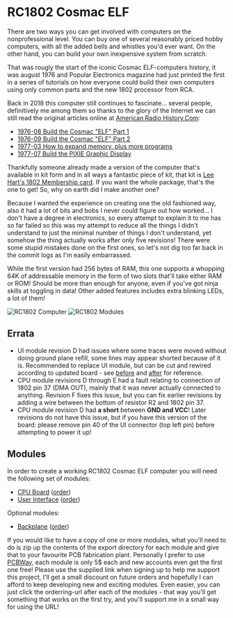 # RC1802 Cosmac ELF
There are two ways you can get involved with computers on the nonprofessional level. You can buy one of several reasonably priced hobby computers, with all the added bells and whistles you'd ever want. On the other hand, you can build your own inexpensive system from scratch.

That was rougly the start of the iconic Cosmac ELF-computers history, it was august 1976 and Popular Electronics magazine had just printed the first in a series of tutorials on how everyone could build their own computers using only common parts and the new 1802 processor from RCA.

Back in 2018 this computer still continues to fascinate... several people, definitively me among them so thanks to the glory of the Internet we can still read the original articles online at [American Radio History.Com](https://www.americanradiohistory.com/Popular-Electronics-Guide.htm):
- [1976-08 Build the Cosmac "ELF" Part 1](https://www.americanradiohistory.com/Archive-Poptronics/70s/1976/Poptronics-1976-08.pdf)
- [1976-09 Build the Cosmac "ELF" Part 2](https://www.americanradiohistory.com/Archive-Poptronics/70s/1976/Poptronics-1976-09.pdf)
- [1977-03 How to expand memory, plus more programs](https://www.americanradiohistory.com/Archive-Poptronics/70s/1977/Poptronics-1977-03.pdf)
- [1977-07 Build the PIXIE Graphic Display](https://www.americanradiohistory.com/Archive-Poptronics/70s/1977/Poptronics-1977-07.pdf)

Thankfully someone already made a version of the computer that's available in kit form and in all ways a fantastic piece of kit, that kit is [Lee Hart's 1802 Membership card](http://www.sunrise-ev.com/membershipcard.htm). If you want the whole package, that's the one to get! So, why on earth did I make another one?

Because I wanted the experience on creating one the old fashioned way, also it had a lot of bits and bobs I never could figure out how worked... I don't have a degree in electronics, so every attempt to explain it to me has so far failed so this was my attempt to reduce all the things I didn't understand to just the minimal number of things I don't understand, yet somehow the thing actually works after only five revisions! There were some stupid mistakes done on the first ones, so let's not dig too far back in the commit logs as I'm easily embarrassed.

While the first version had 256 bytes of RAM, this one supports a whopping 64K of addressable memory in the form of two slots that'll take either RAM or ROM! Should be more than enough for anyone, even if you've got ninja skills at toggling in data! Other added features includes extra blinking LEDs, a lot of them!

![RC1802 Computer](https://github.com/tebl/RC1802-Cosmac-ELF/raw/master/Gallery/2018-10-01%2022.44.42.jpg)
![RC1802 Modules](https://github.com/tebl/RC1802-Cosmac-ELF/raw/master/Gallery/2018-10-01%2022.42.22.jpg)

## Errata
- UI module revision D had issues where some traces were moved without doing ground plane refill, some lines may appear shorted because of it is. Recommended to replace UI module, but can be cut and rewired according to updated board - see [before](https://github.com/tebl/RC1802-Cosmac-ELF/raw/master/Gallery/1802_ui_d1.PNG) and [after](https://github.com/tebl/RC1802-Cosmac-ELF/raw/master/Gallery/1802_ui_d2.PNG) for reference.
- CPU module revisions D through E had a fault relating to connection of 1802 pin 37 (DMA OUT), mainly that it was never actually connected to anything. Revision F fixes this issue, but you can fix earlier revisions by adding a wire between the bottom of resistor R2 and 1802 pin 37.
- CPU module revision D had **a short** between **GND and VCC**! Later revisions do not have this issue, but if you have this version of the board: please remove pin 40 of the UI connector (top left pin) before attempting to power it up!

## Modules
In order to create a working RC1802 Cosmac ELF computer you will need the following set of modules:
- [CPU Board](https://github.com/tebl/RC1802-Cosmac-ELF/tree/master/RC1802%20CPU) ([order](https://www.pcbway.com/project/shareproject/RC1802_Cosmac_ELF__CPU_module_revision_E_.html?inviteid=88707))
- [User Interface](https://github.com/tebl/RC1802-Cosmac-ELF/tree/master/RC1802%20UI) ([order](https://www.pcbway.com/project/shareproject/RC1802_Cosmac_ELF__UI_module_revision_E_.html?inviteid=88707))

Optional modules:
- [Backplane](https://github.com/tebl/RC6502-Apple-1-Replica/tree/master/RC6502%20Backplane) ([order](https://www.pcbway.com/project/shareproject/RC6502_Apple_1_Replica__Backplane_module_revision_A_.html?inviteid=88707))

If you would like to have a copy of one or more modules, what you'll need to do is zip up the contents of the export directory for each module and give that to your favourite PCB fabrication plant. Personally I prefer to use [PCBWay](https://www.pcbway.com/setinvite.aspx?inviteid=88707), each module is only 5$ each and new accounts even get the first one free! Please use the supplied link when signing up to help me support this project, I'll get a small discount on future orders and hopefully I can afford to keep developing new and exciting modules. Even easier, you can just click the orderring-url after each of the modules - that way you'll get something that works on the first try, and you'll support me in a small way for using the URL!